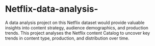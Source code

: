 # Netflix-data-analysis-
 A data analysis project on this Netflix dataset would provide valuable insights into content strategy, audience demographics, and production trends. This project analyses the Netflix content Catalog to uncover key trends in content type, production, and distribution over time. 
